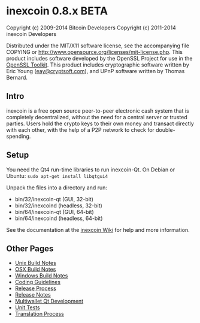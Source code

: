 inexcoin 0.8.x BETA
====================

Copyright (c) 2009-2014 Bitcoin Developers
Copyright (c) 2011-2014 inexcoin Developers

Distributed under the MIT/X11 software license, see the accompanying
file COPYING or http://www.opensource.org/licenses/mit-license.php.
This product includes software developed by the OpenSSL Project for use in the [OpenSSL Toolkit](http://www.openssl.org/). This product includes
cryptographic software written by Eric Young ([eay@cryptsoft.com](mailto:eay@cryptsoft.com)), and UPnP software written by Thomas Bernard.


Intro
---------------------
inexcoin is a free open source peer-to-peer electronic cash system that is
completely decentralized, without the need for a central server or trusted
parties.  Users hold the crypto keys to their own money and transact directly
with each other, with the help of a P2P network to check for double-spending.


Setup
---------------------
You need the Qt4 run-time libraries to run inexcoin-Qt. On Debian or Ubuntu:
	`sudo apt-get install libqtgui4`

Unpack the files into a directory and run:

- bin/32/inexcoin-qt (GUI, 32-bit)
- bin/32/inexcoind (headless, 32-bit)
- bin/64/inexcoin-qt (GUI, 64-bit)
- bin/64/inexcoind (headless, 64-bit)

See the documentation at the [inexcoin Wiki](http://inexcoin.info)
for help and more information.


Other Pages
---------------------
- [Unix Build Notes](build-unix.md)
- [OSX Build Notes](build-osx.md)
- [Windows Build Notes](build-msw.md)
- [Coding Guidelines](coding.md)
- [Release Process](release-process.md)
- [Release Notes](release-notes.md)
- [Multiwallet Qt Development](multiwallet-qt.md)
- [Unit Tests](unit-tests.md)
- [Translation Process](translation_process.md)
